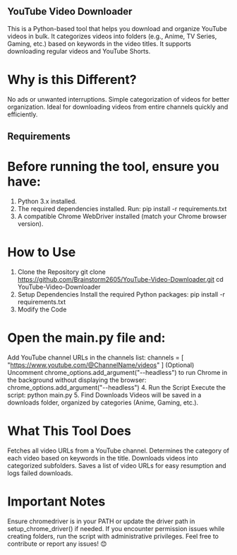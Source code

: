 ## YouTube Video Downloader
This is a Python-based tool that helps you download and organize YouTube videos in bulk. It categorizes videos into folders (e.g., Anime, TV Series, Gaming, etc.) based on keywords in the video titles. It supports downloading regular videos and YouTube Shorts.
# Why is this Different?
No ads or unwanted interruptions.
Simple categorization of videos for better organization.
Ideal for downloading videos from entire channels quickly and efficiently.
## Requirements

# Before running the tool, ensure you have:
1) Python 3.x installed.
2) The required dependencies installed. Run:
    pip install -r requirements.txt
3) A compatible Chrome WebDriver installed (match your Chrome browser version).
# How to Use
1. Clone the Repository
git clone https://github.com/Brainstorm2605/YouTube-Video-Downloader.git
cd YouTube-Video-Downloader
2. Setup Dependencies
Install the required Python packages:
pip install -r requirements.txt
3. Modify the Code
# Open the main.py file and:
  Add YouTube channel URLs in the channels list:
  channels = [
      "https://www.youtube.com/@ChannelName/videos"
  ]
  (Optional) Uncomment chrome_options.add_argument("--headless") to run Chrome in the background without displaying the browser:
  chrome_options.add_argument("--headless")
4. Run the Script
  Execute the script:
  python main.py
5. Find Downloads
   Videos will be saved in a downloads folder, organized by categories (Anime, Gaming, etc.).

# What This Tool Does
  Fetches all video URLs from a YouTube channel.
  Determines the category of each video based on keywords in the title.
  Downloads videos into categorized subfolders.
  Saves a list of video URLs for easy resumption and logs failed downloads.
# Important Notes
  Ensure chromedriver is in your PATH or update the driver path in setup_chrome_driver() if needed.
  If you encounter permission issues while creating folders, run the script with administrative privileges.
  Feel free to contribute or report any issues! 😊
